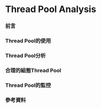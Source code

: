 # Thread Pool Analysis

### 前言

### Thread Pool的使用

### Thread Pool分析

### 合理的組態Thread Pool

### Thread Pool的監控

### 參考資料



